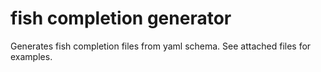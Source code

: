 # fish completion generator

Generates fish completion files from yaml schema. See attached files for examples.
